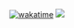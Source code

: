 [![wakatime](https://wakatime.com/badge/user/f275a07b-83ce-4ead-9ade-d9a84f33cca1.svg)](https://wakatime.com/@f275a07b-83ce-4ead-9ade-d9a84f33cca1)
![](https://raw.githubusercontent.com/YouFoundAlpha/github-stats/master/generated/overview.svg#gh-dark-mode-only)
